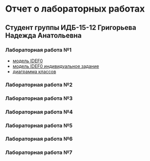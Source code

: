 # Отчет о лабораторных работах
## Студент группы ИДБ-15-12 Григорьева Надежда Анатольевна
### Лабораторная работа №1
* [модель IDEF0](https://github.com/GrigorevaNadezhda/GrigorevaNadezhda.github.io/blob/master/model.png)
* [модель IDEF0 индивидуальное задание](https://github.com/GrigorevaNadezhda/GrigorevaNadezhda.github.io/blob/master/model%20%D0%B8%D0%BD%D0%B4%D0%B8%D0%B2%D0%B8%D0%B4%D1%83%D0%B0%D0%BB%D0%BA%D0%B0.png)
* [диаграмма классов](http://www.plantuml.com/plantuml/png/JOn1IWCn58RNpIaUNIbuY5hNWZlNOIROqCn4NcPm8ONHbT226o_W3OAsC60Rh_2_6_cacrc4yBxlur-apdBNDy6ajMyVBTk6gc1JecSpMzfg_S2nR-kR62BJ_SftpiokcUFJcIo39Xf6hXrFqSQSL-Rub5SPK33glvkJJNIdstIBB6yOSK8s-431aUHbcjB5zCO1FxB3IROu48x8_qZbYAnYUqNOe-1RtnUA38HV5Enba7SL-T9ipChNZYhFLN1cuTgwRy8V)
### Лабораторная работа №2
### Лабораторная работа №3
### Лабораторная работа №4
### Лабораторная работа №5
### Лабораторная работа №6
### Лабораторная работа №7
